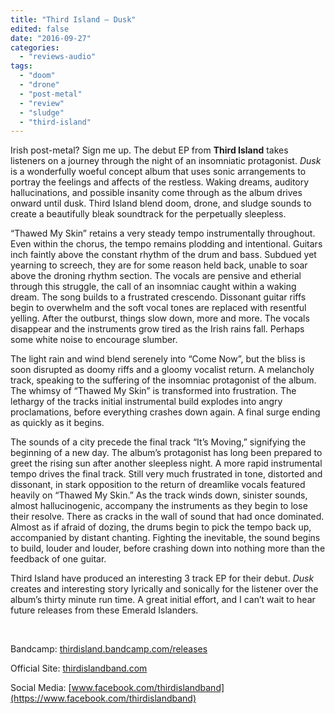 ```yaml
---
title: "Third Island – Dusk"
edited: false
date: "2016-09-27"
categories:
  - "reviews-audio"
tags:
  - "doom"
  - "drone"
  - "post-metal"
  - "review"
  - "sludge"
  - "third-island"
---
```


Irish post-metal? Sign me up. The debut EP from **Third Island** takes listeners on a journey through the night of an insomniatic protagonist. _Dusk_ is a wonderfully woeful concept album that uses sonic arrangements to portray the feelings and affects of the restless. Waking dreams, auditory hallucinations, and possible insanity come through as the album drives onward until dusk. Third Island blend doom, drone, and sludge sounds to create a beautifully bleak soundtrack for the perpetually sleepless.

“Thawed My Skin” retains a very steady tempo instrumentally throughout. Even within the chorus, the tempo remains plodding and intentional. Guitars inch faintly above the constant rhythm of the drum and bass. Subdued yet yearning to screech, they are for some reason held back, unable to soar above the droning rhythm section. The vocals are pensive and etherial through this struggle, the call of an insomniac caught within a waking dream. The song builds to a frustrated crescendo. Dissonant guitar riffs begin to overwhelm and the soft vocal tones are replaced with resentful yelling. After the outburst, things slow down, more and more. The vocals disappear and the instruments grow tired as the Irish rains fall. Perhaps some white noise to encourage slumber.

The light rain and wind blend serenely into “Come Now”, but the bliss is soon disrupted as doomy riffs and a gloomy vocalist return. A melancholy track, speaking to the suffering of the insomniac protagonist of the album. The whimsy of “Thawed My Skin” is transformed into frustration. The lethargy of the tracks initial instrumental build explodes into angry proclamations, before everything crashes down again. A final surge ending as quickly as it begins.

The sounds of a city precede the final track “It’s Moving,” signifying the beginning of a new day. The album’s protagonist has long been prepared to greet the rising sun after another sleepless night. A more rapid instrumental tempo drives the final track. Still very much frustrated in tone, distorted and dissonant, in stark opposition to the return of dreamlike vocals featured heavily on “Thawed My Skin.” As the track winds down, sinister sounds, almost hallucinogenic, accompany the instruments as they begin to lose their resolve. There as cracks in the wall of sound that had once dominated. Almost as if afraid of dozing, the drums begin to pick the tempo back up, accompanied by distant chanting. Fighting the inevitable, the sound begins to build, louder and louder, before crashing down into nothing more than the feedback of one guitar.

Third Island have produced an interesting 3 track EP for their debut. _Dusk_ creates and interesting story lyrically and sonically for the listener over the album’s thirty minute run time. A great initial effort, and I can’t wait to hear future releases from these Emerald Islanders.

 

Bandcamp: [thirdisland.bandcamp.com/releases](https://thirdisland.bandcamp.com/releases)

Official Site: [thirdislandband.com](http://thirdislandband.com/)

Social Media: [www.facebook.com/thirdislandband](https://www.facebook.com/thirdislandband)
